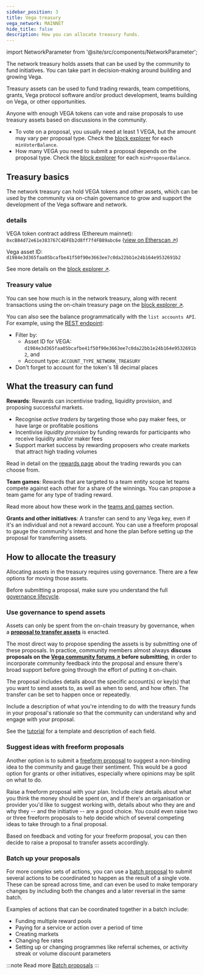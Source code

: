 ```yaml
---
sidebar_position: 3
title: Vega treasury
vega_network: MAINNET
hide_title: false
description: How you can allocate treasury funds.
---
```

import NetworkParameter from '@site/src/components/NetworkParameter';

The network treasury holds assets that can be used by the community to fund initiatives. You can take part in decision-making around building and growing Vega.

Treasury assets can be used to fund trading rewards, team competitions, grants, Vega protocol software and/or product development, teams building on Vega, or other opportunities.

Anyone with enough VEGA tokens can vote and raise proposals to use treasury assets based on discussions in the community.

* To vote on a proposal, you usually need at least 1 VEGA, but the amount may vary per proposal type. Check the [block explorer](https://explorer.vega.xyz/network-parameters) for each `minVoterBalance`.
* How many VEGA you need to submit a proposal depends on the proposal type. Check the [block explorer](https://explorer.vega.xyz/network-parameters) for each `minProposerBalance`.

## Treasury basics
The network treasury can hold VEGA tokens and other assets, which can be used by the community via on-chain governance to grow and support the development of the Vega software and network. 

###  details
VEGA token contract address (Ethereum mainnet): `0xcB84d72e61e383767C4DFEb2d8ff7f4FB89abc6e` ([view on Etherscan ↗](https://etherscan.io/token/0xcB84d72e61e383767C4DFEb2d8ff7f4FB89abc6e))

Vega asset ID: `d1984e3d365faa05bcafbe41f50f90e3663ee7c0da22bb1e24b164e9532691b2`

See more details on the [block explorer ↗](https://explorer.vega.xyz/assets/d1984e3d365faa05bcafbe41f50f90e3663ee7c0da22bb1e24b164e9532691b2).

### Treasury value
You can see how much is in the network treasury, along with recent transactions using the on-chain treasury page on the [block explorer ↗](https://explorer.vega.xyz/treasury).

You can also see the balance programmatically with the `list accounts API`. For example, using the [REST endpoint](../../api/rest/data-v2/trading-data-service-list-accounts.api.mdx):
* Filter by:
    * Asset ID for VEGA: `d1984e3d365faa05bcafbe41f50f90e3663ee7c0da22bb1e24b164e9532691b2`, and 
    * Account type: `ACCOUNT_TYPE_NETWORK_TREASURY`
* Don't forget to account for the token's 18 decimal places

## What the treasury can fund

**Rewards**: Rewards can incentivise trading, liquidity provision, and proposing successful markets.
- Recognise *active traders* by targeting those who pay maker fees, or have large or profitable positions
- Incentivise *liquidity provision* by funding rewards for participants who receive liquidity and/or maker fees
- Support market success by rewarding proposers who create markets that attract high trading volumes

Read in detail on the [rewards page](../trading-on-vega/discounts-rewards.md#trading-rewards) about the trading rewards you can choose from.

**Team games**: Rewards that are targeted to a team entity scope let teams compete against each other for a share of the winnings. You can propose a team game for any type of trading reward.

Read more about how these work in the [teams and games](../trading-on-vega/discounts-rewards.md#teams-and-games) section.

**Grants and other initiatives**: A transfer can send to any Vega key, even if it's an individual and not a reward account. You can use a freeform proposal to gauge the community's interest and hone the plan before setting up the proposal for transferring assets.

## How to allocate the treasury
Allocating assets in the treasury requires using governance. There are a few options for moving those assets. 

Before submitting a proposal, make sure you understand the full [governance lifecycle](./lifecycle.md).

### Use governance to spend assets

Assets can only be spent from the on-chain treasury by governance, when a **[proposal to transfer assets](../assets/transfers.md#governance-initiated-transfers)** is enacted. 

The most direct way to propose spending the assets is by submitting one of these proposals. In practice, community members almost always **discuss proposals on the [Vega community forums ↗](https://community.vega.xyz/) before submitting**, in order to incorporate community feedback into the proposal and ensure there's broad support before going through the effort of putting it on-chain.

The proposal includes details about the specific account(s) or key(s) that you want to send assets to, as well as when to send, and how often. The transfer can be set to happen once or repeatedly.

Include a description of what you're intending to do with the treasury funds in your proposal's rationale so that the community can understand why and engage with your proposal.

See the [tutorial](../../tutorials/proposals/asset-transfer-proposal.md) for a template and description of each field.

### Suggest ideas with freeform proposals
Another option is to submit a [freeform proposal](../../tutorials/proposals/freeform-proposal.md) to suggest a non-binding idea to the community and gauge their sentiment. This would be a good option for grants or other initiatives, especially where opinions may be split on what to do.

Raise a freeform proposal with your plan. Include clear details about what you think the money should be spent on, and if there's an organisation or provider you'd like to suggest working with, details about who they are and why they -- and the initiative -- are a good choice. You could even raise two or three freeform proposals to help decide which of several competing ideas to take through to a final proposal.

Based on feedback and voting for your freeform proposal, you can then decide to raise a proposal to transfer assets accordingly.

### Batch up your proposals

For more complex sets of actions, you can use a [batch proposal](./lifecycle.md/#submitting-proposals-in-a-batch) to submit several actions to be coordinated to happen as the result of a single vote. These can be spread across time, and can even be used to make temporary changes by including both the changes and a later reversal in the same batch.

Examples of actions that can be coordinated together in a batch include:
- Funding multiple reward pools
- Paying for a service or action over a period of time
- Creating markets
- Changing fee rates
- Setting up or changing programmes like referral schemes, or activity streak or volume discount parameters

:::note Read more
[Batch proposals](./lifecycle.md/#submitting-proposals-in-a-batch)
:::

